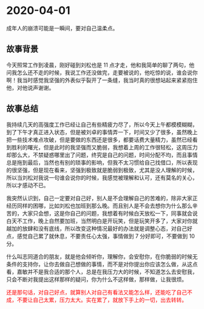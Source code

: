 # 2020-04-01

成年人的崩溃可能是一瞬间，要对自己温柔点。

## 故事背景

今天照常工作到凌晨，刚好碰到刘松也是 11 点才走，他和我简单的聊了两句，他问我怎么还不走的时候，我说工作还没做完，走要被说的，他吃惊的说，谁会说你啊！我当时感觉我坚强的外表似乎裂开了一条缝，我当时真的很想站起来紧紧抱住他，对他说声谢谢。

## 故事总结

我持续几天的高强度工作已经让自己有些精疲力尽了，所以今天上午都模模糊糊，到了下午才真正进入状态，但是被刘卓的事情弄一下，时间又少了很多，虽然晚上把一些技术难点攻破，但是要做的东西还是很多，都要话费大量精力，虽然已经看到胜利的曙光，但是此时的我坚强而又脆弱，我想着上周的工作很轻松，这周压力却那么大，不禁疑惑哪里出了问题，终究是自己的问题，时间分配不均，而且事情总是拖到最后，当然也有别的琐事的影响，但我不太习惯给自己找借口，所以表现的很坚强，但是现在看来，坚强到极致就是脆弱到极致，尤其是没人理解的时候，所以当刘松对我说一句谁会说你的时候，我感觉被理解和认可，还有莫名的关心，所以才感动不已。

我突然认识到，自己一定要对自己好，别人是不会理解自己的苦难的，除非大家正经历同样的困哪，比如刘松也加班到那么晚。而且别人是不会去想你为什么那么辛苦的，大家只会想，这是你自己的问题，我想着有时候白天放松一下，同事就会说白天不工作，晚上自然要加班，当然明白是开玩笑，但是玩笑开多了，大家对你就越加的放肆和没有底线，所以改变这种情况最好的办法就是调整心态，对自己好点，感觉自己累了就休息，不要责任心太强，事情做到 7 分好即可，不要做到 10 分。

什么叫志同道合的朋友，就是他会倾听你，理解你，会安慰你，在你脆弱的时候无条件的支持你，让你去做自己想做的事情，而不是对你提出你应该怎么做，从这点看，嘉敏并不是我合适的那个人，总是在我压力大的时候，不知道怎么去安慰我，只会不断对我提出这样那样的疑问，你为什么不这样做，那样做，让我很烦。

<span style="color: red;">还是那句话，对自己好点，就算别人对自己有看法又能怎么样，还能吃了自己不成，不要让自己太累，压力太大。实在累了，就放下手上的一切，出去转转。</span>
